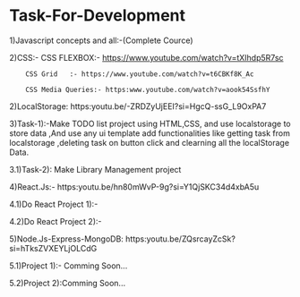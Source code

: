 # Task-For-Development

1)Javascript concepts and all:-(Complete Cource)

2)CSS:- CSS FLEXBOX:- https://www.youtube.com/watch?v=tXIhdp5R7sc 

        CSS Grid   :- https://www.youtube.com/watch?v=t6CBKf8K_Ac
        
        CSS Media Queries:- https:www.youtube.com/watch?v=aook54SsfhY
        
2)LocalStorage: https:youtu.be/-ZRDZyUjEEI?si=HgcQ-ssG_L9OxPA7

3)Task-1):-Make TODO list project using HTML,CSS, and use localstorage to store data ,And use any ui template add functionalities like getting task from localstorage ,deleting task on button click and clearning all the localStorage Data.

3.1)Task-2): Make Library Management project 

4)React.Js:- https:youtu.be/hn80mWvP-9g?si=Y1QjSKC34d4xbA5u

4.1)Do React Project 1):-

4.2)Do React Project 2):-

5)Node.Js-Express-MongoDB:  https:youtu.be/ZQsrcayZcSk?si=hTksZVXEYLjOLCdG

5.1)Project 1):- Comming Soon...

5.2)Project 2):Comming Soon...
